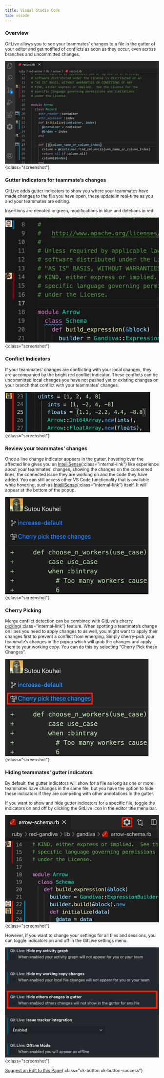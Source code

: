 ```yaml
---
title: Visual Studio Code
tab: vscode
---
```


### Overview

GitLive allows you to see your teammates’ changes to a file in the gutter of your editor and get notified of conflicts as soon as they occur, even across branches and uncommitted changes.

![VScode Gutter](/uploads/vscode-gutter-cherry-pick.gif "VScode Gutter"){:class="screenshot"}

### Gutter indicators for teammate’s changes
GitLive adds gutter indicators to show you where your teammates have made changes to the file you have open, these update in real-time as you and your teammates are editing.

Insertions are denoted in green, modifications in blue and deletions in red.

![VSCode Gutter](/uploads/vscode-gutter-teammate.jpg "VSCode Gutter"){:class="screenshot"}

### Conflict Indicators
If your teammates' changes are conflicting with your local changes, they are accompanied by the bright red conflict indicator. These conflicts can be uncommitted local changes you have not pushed yet or existing changes on your branch that conflict with your teammates' changes.

![VSCode Red Gutter](/uploads/vscode-red-gutter.jpg "VSCode Red Gutter"){:class="screenshot"}


### Review your teammates’ changes
Once a line change indicator appears in the gutter, hovering over the affected line gives you an [IntelliSense](https://code.visualstudio.com/docs/editor/intellisense){:class="internal-link"} like experience about your teammates' changes, showing the changes on the concerned lines, the connected issue they are working on and the code they have added. You can still access other VS Code functionality that is available while hovering, such as [IntelliSense](https://code.visualstudio.com/docs/editor/intellisense){:class="internal-link"} itself. It will appear at the bottom of the popup.

![VSCode Gutter Popup](/uploads/vscode-gutter-popup.jpg "VSCode Gutter Popup"){:class="screenshot"}

### Cherry Picking
Merge conflict detection can be combined with GitLive’s [cherry picking](/docs/cherrypicking){:class="internal-link"} feature. When spotting a teammate’s change on lines you need to apply changes to as well, you might want to apply their changes first to prevent a conflict from emerging. Simply cherry-pick your teammate’s changes in the popup which will grab the changes and apply them to your working copy. You can do this by selecting “Cherry Pick these Changes”.

![VSCode Gutter Cherry Pick](/uploads/vscode-gutter-cherry-pick.jpeg "VSCode Gutter Cherry Pick"){:class="screenshot"}

### Hiding teammates’ gutter indicators
By default, the gutter indicators will show for a file as long as one or more teammates have changes in the same file, but you have the option to hide these indicators if they are competing with other annotations in the gutter.

If you want to show and hide gutter indicators for a specific file, toggle the indicators on and off by clicking the GitLive icon in the editor title menu bar.

![VSCode Toggle](/uploads/vscode-toggle.jpeg "VSCode Toggle"){:class="screenshot"}

However, if you want to change your settings for all files and sessions, you can toggle indicators on and off in the GitLive settings menu.

![VSCode Hide Gutter](/uploads/vscode-hide-gutter.png "VSCode Hide Gutter"){:class="screenshot"}

[Suggest an Edit to this Page](https://github.com/GitLiveApp/GitLive/blob/master/_sections/merge-conflicts-vscode.md){:class="uk-button uk-button-success"}
